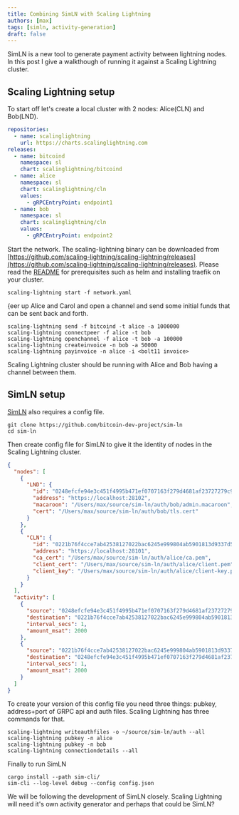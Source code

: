 ```yaml
---
title: Combining SimLN with Scaling Lightning
authors: [max]
tags: [simln, activity-generation]
draft: false
---
```


SimLN is a new tool to generate payment activity between lightning nodes. In this post I give a walkthough of running it against a Scaling Lightning cluster.

## Scaling Lightning setup

To start off let's create a local cluster with 2 nodes: Alice(CLN) and Bob(LND).

```yaml title="network.yaml"
repositories:
  - name: scalinglightning
    url: https://charts.scalinglightning.com
releases:
  - name: bitcoind
    namespace: sl
    chart: scalinglightning/bitcoind
  - name: alice
    namespace: sl
    chart: scalinglightning/cln
    values:
      - gRPCEntryPoint: endpoint1
  - name: bob
    namespace: sl
    chart: scalinglightning/cln
    values:
      - gRPCEntryPoint: endpoint2
```

Start the network. The scaling-lightning binary can be downloaded from [https://github.com/scaling-lightning/scaling-lightning/releases](https://github.com/scaling-lightning/scaling-lightning/releases). Please read the [README](https://github.com/scaling-lightning/scaling-lightning) for prerequisites such as helm and installing traefik on your cluster.

```shell
scaling-lightning start -f network.yaml
```

{eer up Alice and Carol and open a channel and send some initial funds that can be sent back and forth.

```shell
scaling-lightning send -f bitcoind -t alice -a 1000000
scaling-lightning connectpeer -f alice -t bob
scaling-lightning openchannel -f alice -t bob -a 100000
scaling-lightning createinvoice -n bob -a 50000
scaling-lightning payinvoice -n alice -i <bolt11 invoice>
```

Scaling Lightning cluster should be running with Alice and Bob having a channel between them.

## SimLN setup

[SimLN](https://github.com/bitcoin-dev-project/sim-ln) also requires a config file.

```shell
git clone https://github.com/bitcoin-dev-project/sim-ln
cd sim-ln
```

Then create config file for SimLN to give it the identity of nodes in the Scaling Lightning cluster.

```json title="config.json"
{
  "nodes": [
    {
      "LND": {
        "id": "0248efcfe94e3c451f4995b471ef0707163f279d4681af23727279c9c696004b42",
        "address": "https://localhost:28102",
        "macaroon": "/Users/max/source/sim-ln/auth/bob/admin.macaroon",
        "cert": "/Users/max/source/sim-ln/auth/bob/tls.cert"
      }
    },
    {
      "CLN": {
        "id": "0221b76f4cce7ab42538127022bac6245e999804ab5901813d9337d5cadd6428df",
        "address": "https://localhost:28101",
        "ca_cert": "/Users/max/source/sim-ln/auth/alice/ca.pem",
        "client_cert": "/Users/max/source/sim-ln/auth/alice/client.pem",
        "client_key": "/Users/max/source/sim-ln/auth/alice/client-key.pem"
      }
    }
  ],
  "activity": [
    {
      "source": "0248efcfe94e3c451f4995b471ef0707163f279d4681af23727279c9c696004b42",
      "destination": "0221b76f4cce7ab42538127022bac6245e999804ab5901813d9337d5cadd6428de",
      "interval_secs": 1,
      "amount_msat": 2000
    },
    {
      "source": "0221b76f4cce7ab42538127022bac6245e999804ab5901813d9337d5cadd6428de",
      "destination": "0248efcfe94e3c451f4995b471ef0707163f279d4681af23727279c9c696004b42",
      "interval_secs": 1,
      "amount_msat": 2000
    }
  ]
}
```

To create your version of this config file you need three things: pubkey, address+port of GRPC api and auth files. Scaling Lightning has three commands for that.

```shell
scaling-lightning writeauthfiles -o ~/source/sim-ln/auth --all
scaling-lightning pubkey -n alice
scaling-lightning pubkey -n bob
scaling-lightning connectiondetails --all
```

Finally to run SimLN

```shell
cargo install --path sim-cli/
sim-cli --log-level debug --config config.json
```

We will be following the development of SimLN closely. Scaling Lightning will need it's own activity generator and perhaps that could be SimLN?
